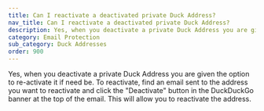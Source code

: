 ```yaml
---
title: Can I reactivate a deactivated private Duck Address?
nav_title: Can I reactivate a deactivated private Duck Address?
description: Yes, when you deactivate a private Duck Address you are given the option to re-activate it if need be.
category: Email Protection
sub_category: Duck Addresses
order: 900
---
```


Yes, when you deactivate a private Duck Address you are given the option to re-activate it if need be. To reactivate, find an email sent to the address you want to reactivate and click the "Deactivate" button in the DuckDuckGo banner at the top of the email. This will allow you to reactivate the address.
